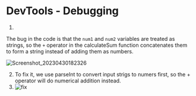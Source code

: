 # DevTools - Debugging
1.
The bug in the code is that the ```num1``` and ```num2``` variables are treated as strings, so the ```+``` operator in the calculateSum function concatenates them to form a string instead of adding them as numbers.

![Screenshot_20230430182326](https://user-images.githubusercontent.com/97600878/235387642-b70d06a0-3277-4c29-bfe8-6154194a49c1.png)

2. To fix it, we use parseInt to convert input strigs to numers first, so the + operator will do numerical addition instead.
3. ![fix](https://user-images.githubusercontent.com/97600878/235387719-ed68cb1c-bd0c-4729-be33-9d11c55b7d0e.png)
